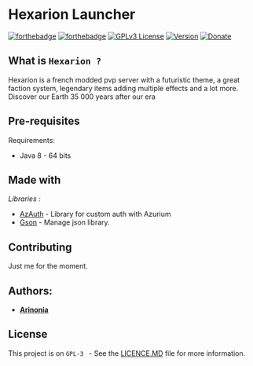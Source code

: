 
# Hexarion Launcher

  

[![forthebadge](https://forthebadge.com/images/badges/made-with-java.svg)](https://www.java.com/fr/)  [![forthebadge](https://forthebadge.com/images/badges/uses-git.svg)](https://github.com/)
[![GPLv3 License](https://img.shields.io/badge/License-GPL%20v3-yellow.svg)](https://opensource.org/licenses/) [![Version](https://badge.fury.io/gh/tterb%2FHyde.svg)](https://badge.fury.io/gh/tterb%2FHyde) [![Donate](https://img.shields.io/badge/$-support-ff69b4.svg?style=flat)](https://paypal.me/ArinoniaDev)

  

## What is `Hexarion ?`

Hexarion is a french modded pvp server with a futuristic theme, a great faction system, legendary items adding multiple effects and a lot more. Discover our Earth 35 000 years after our era

  

## Pre-requisites

  

Requirements:

- Java 8 - 64 bits  

## Made with
  
_Libraries :_

*  [AzAuth](https://azuriom.com/fr/docs/api-auth) - Library for custom auth with Azurium
*  [Gson](https://github.com/google/gson) - Manage json library.


## Contributing

  

Just me for the moment.

## Authors:

* [**Arinonia**](https://github.com/Arinonia)

## License

 
This project is on ``GPL-3 `` - See the [LICENCE.MD](https://github.com/Arinonia/Hexarion_Launcher/blob/master/LICENCE) file for more information.
